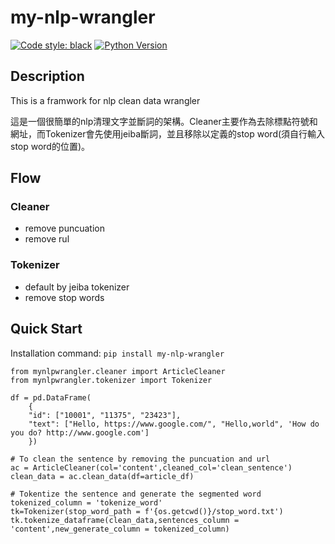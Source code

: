 # my-nlp-wrangler

[![Code style: black](https://img.shields.io/badge/code%20style-black-000000.svg)](https://github.com/psf/black)
[![Python Version](https://img.shields.io/badge/python-3.7%20%7C%203.8%20%7C%203.9-brightgreen.svg)](https://pypi.org/project/my-nlp-wrangler/)
## Description
This is a framwork for nlp clean data wrangler

這是一個很簡單的nlp清理文字並斷詞的架構。Cleaner主要作為去除標點符號和網址，而Tokenizer會先使用jeiba斷詞，並且移除以定義的stop word(須自行輸入stop word的位置)。

## Flow
### Cleaner
- remove puncuation
- remove rul

### Tokenizer
- default by jeiba tokenizer 
- remove stop words 

## Quick Start
Installation command: `pip install my-nlp-wrangler`

``` py3
from mynlpwrangler.cleaner import ArticleCleaner
from mynlpwrangler.tokenizer import Tokenizer

df = pd.DataFrame(
    {
    "id": ["10001", "11375", "23423"],
    "text": ["Hello, https://www.google.com/", "Hello,world", 'How do you do? http://www.google.com']
    })

# To clean the sentence by removing the puncuation and url
ac = ArticleCleaner(col='content',cleaned_col='clean_sentence')
clean_data = ac.clean_data(df=article_df)

# Tokentize the sentence and generate the segmented word
tokenized_column = 'tokenize_word'
tk=Tokenizer(stop_word_path = f'{os.getcwd()}/stop_word.txt')
tk.tokenize_dataframe(clean_data,sentences_column = 'content',new_generate_column = tokenized_column)
```